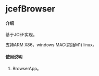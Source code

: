 # jcefBrowser

#### 介绍

基于JCEF实现。 
   
支持ARM X86，windows MAC(包括M1) linux。


#### 使用说明

1.  BrowserApp。
